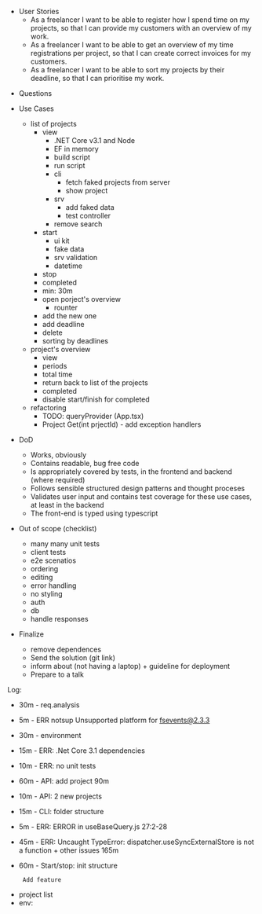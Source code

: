 + User Stories
    + As a freelancer I want to be able to register how I spend time on my projects, so that I can provide my customers with an overview of my work.
    + As a freelancer I want to be able to get an overview of my time registrations per project, so that I can create correct invoices for my customers.
    + As a freelancer I want to be able to sort my projects by their deadline, so that I can prioritise my work.

- Questions

- Use Cases
    - list of projects
        - view
            +  .NET Core v3.1 and Node  
            + EF in memory
            + build script
            - run script
            + cli
                + fetch faked projects from server
                + show project
            + srv
                + add faked data
                + test controller
            + remove search
        - start
            + ui kit
            - fake data
            - srv validation
            - datetime
        - stop
        - completed
        - min: 30m
        - open porject's overview
            - rounter
        - add the new one
        - add deadline
        - delete 
        - sorting by deadlines        
    - project's overview 
        - view
        - periods
        - total time
        - return back to list of the projects
        - completed
        - disable start/finish for completed
    - refactoring
        - TODO: queryProvider (App.tsx)
        - Project Get(int prjectId) - add exception handlers

- DoD
    - Works, obviously
    - Contains readable, bug free code
    - Is appropriately covered by tests, in the frontend and backend (where required)
    - Follows sensible structured design patterns and thought proceses
    - Validates user input and contains test coverage for these use cases, at least in the backend
    - The front-end is typed using typescript

-   Out of scope (checklist)
    - many many unit tests
    - client tests
    - e2e scenatios
    - ordering
    - editing
    - error handling
    - no styling
    - auth
    - db
    - handle responses

- Finalize
    - remove dependences
    - Send the solution (git link)
    - inform about (not having a laptop) + guideline for deployment
    - Prepare to a talk


Log:
+ 30m - req.analysis
+  5m - ERR notsup Unsupported platform for fsevents@2.3.3
+ 30m - environment 
+ 15m - ERR: .Net Core 3.1 dependencies
+ 10m - ERR: no unit tests
+ 60m - API: add project
90m

+ 10m - API: 2 new projects
+ 15m - CLI: folder structure
+  5m - ERR: ERROR in useBaseQuery.js 27:2-28
+ 45m - ERR: Uncaught TypeError: dispatcher.useSyncExternalStore is not a function + other issues
165m

+ 60m - Start/stop: init structure

       Add feature

- project list
- env: 


